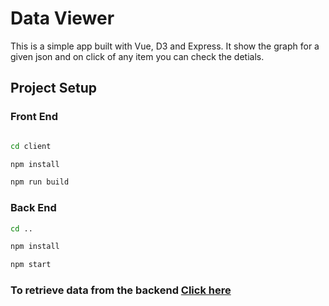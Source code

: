 # Data Viewer

This is a simple app built with Vue, D3 and Express. It show the graph for a given json and on click of any item you can check the detials.

## Project Setup

### Front End

```sh

cd client

npm install

npm run build
```

### Back End

```sh
cd ..

npm install

npm start
```

### To retrieve data from the backend [Click here](http://localhost:3000/data)